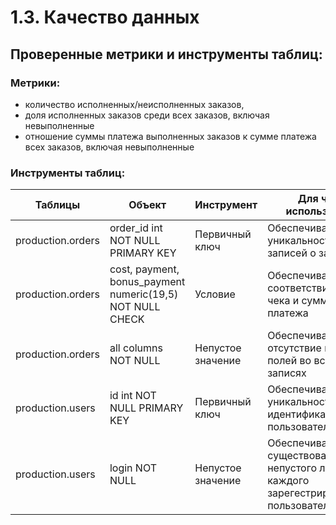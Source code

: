 # 1.3. Качество данных
## Проверенные метрики и инструменты таблиц:
### Метрики:
  - количество исполненных/неисполненных заказов,
  - доля исполненных заказов среди всех заказов, включая невыполненные
  - отношение суммы платежа выполненных заказов к сумме платежа всех заказов, включая невыполненные

### Инструменты таблиц:
| Таблицы             | Объект                      | Инструмент      | Для чего используется |
| ------------------- | --------------------------- | --------------- | --------------------- |
| production.orders | order_id int NOT NULL PRIMARY KEY | Первичный ключ  | Обеспечивает уникальность записей о заказах |
| production.orders | cost, payment, bonus_payment numeric(19,5) NOT NULL CHECK  | Условие  | Обеспечивает соответствие суммы чека и суммы платежа |
| production.orders | all columns NOT NULL | Непустое значение | Обеспечивает отсутствие пустых полей во всех записях |
| production.users | id int NOT NULL PRIMARY KEY | Первичный ключ  | Обеспечивает уникальность идентификаторов пользователей |
| production.users | login NOT NULL | Непустое значение | Обеспечивает cуществование непустого логина у каждого зарегестрированного пользователя|